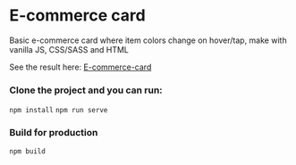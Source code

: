 # E-commerce card

Basic e-commerce card where item colors change on hover/tap, make with vanilla JS, CSS/SASS and HTML

See the result here: [E-commerce-card](https://e-commerce-card.netlify.app/)

### Clone the project and you can run:

`npm install`
`npm run serve`

### Build for production

`npm build`
